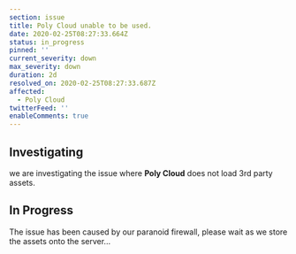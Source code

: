 ```yaml
---
section: issue
title: Poly Cloud unable to be used.
date: 2020-02-25T08:27:33.664Z
status: in_progress
pinned: ''
current_severity: down
max_severity: down
duration: 2d
resolved_on: 2020-02-25T08:27:33.687Z
affected:
  - Poly Cloud
twitterFeed: ''
enableComments: true
---
```

## Investigating

we are investigating the issue where **Poly Cloud** does not load 3rd party assets.

## In Progress

The issue has been caused by our paranoid firewall, please wait as we store the assets onto the server...
